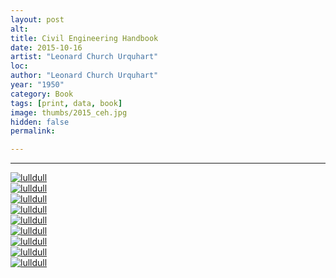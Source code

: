 ```yaml
---
layout: post
alt:
title: Civil Engineering Handbook
date: 2015-10-16
artist: "Leonard Church Urquhart"
loc: 
author: "Leonard Church Urquhart"
year: "1950"
category: Book
tags: [print, data, book]
image: thumbs/2015_ceh.jpg
hidden: false
permalink:

---
```





---


<div class="post_image">
	<a href="{{ site.baseurl }}/images/posts/2015_ceh/001.jpg" target="_blank">
	<img src="{{ site.baseurl }}/images/posts/2015_ceh/001.jpg" alt="lulldull"></a>
</div>

<div class="post_image">
	<a href="{{ site.baseurl }}/images/posts/2015_ceh/002.jpg" target="_blank">
	<img src="{{ site.baseurl }}/images/posts/2015_ceh/002.jpg" alt="lulldull"></a>
</div>

<div class="post_image">
	<a href="{{ site.baseurl }}/images/posts/2015_ceh/003.jpg" target="_blank">
	<img src="{{ site.baseurl }}/images/posts/2015_ceh/003.jpg" alt="lulldull"></a>
</div>

<div class="post_image">
	<a href="{{ site.baseurl }}/images/posts/2015_ceh/004.jpg" target="_blank">
	<img src="{{ site.baseurl }}/images/posts/2015_ceh/004.jpg" alt="lulldull"></a>
</div>

<div class="post_image">
	<a href="{{ site.baseurl }}/images/posts/2015_ceh/005.jpg" target="_blank">
	<img src="{{ site.baseurl }}/images/posts/2015_ceh/005.jpg" alt="lulldull"></a>
</div>


<div class="post_image">
	<a href="{{ site.baseurl }}/images/posts/2015_ceh/006.jpg" target="_blank">
	<img src="{{ site.baseurl }}/images/posts/2015_ceh/006.jpg" alt="lulldull"></a>
</div>

<div class="post_image">
	<a href="{{ site.baseurl }}/images/posts/2015_ceh/007.jpg" target="_blank">
	<img src="{{ site.baseurl }}/images/posts/2015_ceh/007.jpg" alt="lulldull"></a>
</div>

<div class="post_image">
	<a href="{{ site.baseurl }}/images/posts/2015_ceh/008.jpg" target="_blank">
	<img src="{{ site.baseurl }}/images/posts/2015_ceh/008.jpg" alt="lulldull"></a>
</div>

<div class="post_image">
	<a href="{{ site.baseurl }}/images/posts/2015_ceh/009.jpg" target="_blank">
	<img src="{{ site.baseurl }}/images/posts/2015_ceh/009.jpg" alt="lulldull"></a>
</div>




